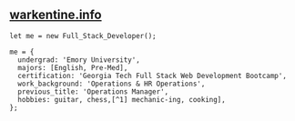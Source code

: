## [warkentine.info](https://warkentine.info)

```
let me = new Full_Stack_Developer();

me = {
  undergrad: 'Emory University',
  majors: [English, Pre-Med],
  certification: 'Georgia Tech Full Stack Web Development Bootcamp',
  work_background: 'Operations & HR Operations',
  previous_title: 'Operations Manager',
  hobbies: guitar, chess,[^1] mechanic-ing, cooking],
};
```


[^1]: check me out on [chess.com!](https://www.chess.com/member/strong-brew)
